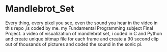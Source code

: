# Mandlebrot_Set
Every thing, every pixel you see, even the sound you hear in the video in this repo ,is coded by me. my Fundamental Programming subject Final Project. a video of visualization of mandlebrot set, i coded in C and Python and create unique bitmap file for each frame and create a 90 second clip out of thousands of pictures and coded the sound in the sonic pi.
